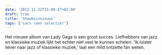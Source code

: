```yaml
---
date: '2013-11-22T15:00:47+02:00'
draft: true
title: 'Showbizznieuws'
tags: ['sars (een selectie)']
---
```


Het nieuwe album van Lady Gaga is een groot succes. Liefhebbers van jazz en klassieke muziek lijkt het echter niet veel te kunnen schelen. 'Ik luister liever naar jazz of klassieke muziek,' laat een mild ontzette fan weten.